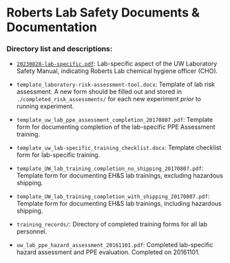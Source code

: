 # Roberts Lab Safety Documents & Documentation

### Directory list and descriptions:

- [`20230828-lab-specific.pdf`](https://github.com/RobertsLab/resources/blob/master/lab_safety_docs/20230828-lab-specific.pdf): Lab-specific aspect of the UW Laboratory Safety Manual, indicating Roberts Lab chemical hygiene officer (CHO).

- `template_laboratory-risk-assessment-tool.docx`: Template of lab risk assessment. A new form should be filled out and stored in `./completed_risk_assessments/` for each new experiment _prior_ to running experiment.

- `template_uw_lab_ppe_assessment_completion_20170807.pdf`: Template form for documenting completion of the lab-specific PPE Assessment training.

- `template_uw_lab-specific_training_checklist.docx`: Template checklist form for lab-specific training.

- `template_UW_lab_training_completion_no_shipping_20170807.pdf`: Template form for documenting EH&S lab trainings, excluding hazardous shipping.

- `template_UW_lab_training_completion_with_shipping_20170807.pdf`: Template form for documenting EH&S lab trainings, including hazardous shipping.

- `training_records/`: Directory of completed training forms for all lab personnel.

- `uw_lab_ppe_hazard_assessment_20161101.pdf`: Completed lab-specific hazard assessment and PPE evaluation. Completed on 20161101.
